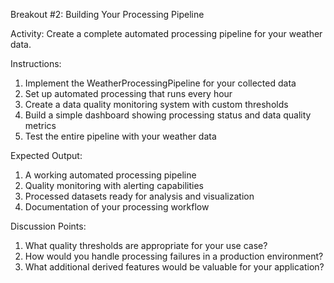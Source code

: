 Breakout #2: Building Your Processing Pipeline

Activity: Create a complete automated processing pipeline for your weather data.

Instructions:

1) Implement the WeatherProcessingPipeline for your collected data
2) Set up automated processing that runs every hour
3) Create a data quality monitoring system with custom thresholds
4) Build a simple dashboard showing processing status and data quality metrics
5) Test the entire pipeline with your weather data

Expected Output:

1) A working automated processing pipeline
2) Quality monitoring with alerting capabilities
3) Processed datasets ready for analysis and visualization
4) Documentation of your processing workflow

Discussion Points:

1) What quality thresholds are appropriate for your use case?
2) How would you handle processing failures in a production environment?
3) What additional derived features would be valuable for your application?
